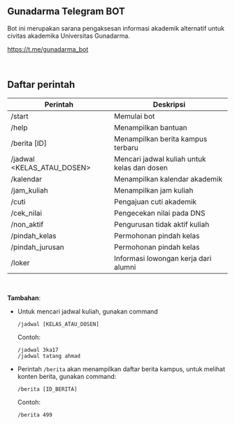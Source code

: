 ## Gunadarma Telegram BOT

Bot ini merupakan sarana pengaksesan informasi akademik alternatif untuk civitas akademika Universitas Gunadarma.

https://t.me/gunadarma_bot

&nbsp;

## Daftar perintah

| Perintah                     | Deskripsi                                   |
|------------------------------|---------------------------------------------|
| /start                       | Memulai bot                                 |
| /help                        | Menampilkan bantuan                         |
| /berita [ID]                 | Menampilkan berita kampus terbaru           |
| /jadwal \<KELAS_ATAU_DOSEN\> | Mencari jadwal kuliah untuk kelas dan dosen |
| /kalendar                    | Menampilkan kalendar akademik               |
| /jam_kuliah                  | Menampilkan jam kuliah                      |
| /cuti                        | Pengajuan cuti akademik                     |
| /cek_nilai                   | Pengecekan nilai pada DNS                   |
| /non_aktif                   | Pengurusan tidak aktif kuliah               |
| /pindah_kelas                | Permohonan pindah kelas                     |
| /pindah_jurusan              | Permohonan pindah kelas                     |
| /loker                       | Informasi lowongan kerja dari alumni        |

&nbsp;

**Tambahan**:

* Untuk mencari jadwal kuliah, gunakan command

    ```
    /jadwal [KELAS_ATAU_DOSEN]
    ```
    
    Contoh:
    
    ```
    /jadwal 3ka17
    /jadwal tatang ahmad
    ```

* Perintah `/berita` akan menampilkan daftar berita kampus, untuk melihat konten berita, gunakan command:

    ```
    /berita [ID_BERITA]
    ```

    Contoh: 
    ```
    /berita 499
    ```